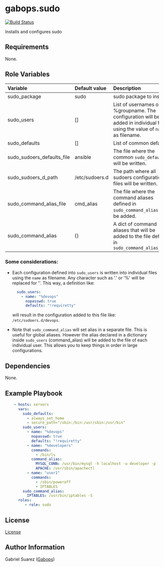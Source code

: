 gabops.sudo
==============
[![Build Status](https://travis-ci.org/gabops/ansible-role-sudo.svg?branch=master)](https://travis-ci.org/gabops/ansible-role-sudo)

Installs and configures sudo

Requirements
------------

None.

Role Variables
--------------

| Variable | Default value | Description |
| :--- | :--- | :--- |
| sudo_package | sudo | sudo package to install. |
| sudo_users | [] | List of usernames or %groupname. The configuration will be added in individual files using the value of `name` as filename. |
| sudo_defaults | [] | List of common defaults. |
| sudo_sudoers_defaults_file | ansible | The file where the common `sudo_defaults` will be written. |
| sudo_sudoers_d_path | /etc/sudoers.d | The path where all sudoers configuration files will be written. |
| sudo_command_alias_file | cmd_alias | The file where the command aliases defined in `sudo_command_alias` will be added. |
| sudo_command_alias | {} | A dict of command aliases that will be added to the file defined in `sudo_command_alias_file` |

### Some considerations: 

- Each configuration defined into `sudo_users` is written into individual files using the `name` as filename. Any character such as '.' or '%' will be replaced for ''. This way, a definition like:

  ```yaml
    sudo_users:
      - name: "%devops"
        nopasswd: true
        defaults: "!requiretty"
  ```
  will result in the configuration added to this file like: `/etc/sudoers.d/devops`.

- Note that `sudo_command_alias` will set alias in a separate file. This is useful for global aliases. However the alias declared in a dictionary inside `sudo_users` (command_alias) will be added
to the file of each individual user. This allows you to keep things in order in large configurations.

Dependencies
------------

None.

Example Playbook
----------------

```yaml
    - hosts: servers
      vars:
        sudo_defaults:
          - always_set_home
          - secure_path="/sbin:/bin:/usr/sbin:/usr/bin"
        sudo_users:
          - name: "%devops"
            nopasswd: true
            defaults: "!requiretty"
          - name: "%developers"
            commands:
              - /bin/ls
            command_alias:
              MYSQL_CONN: /usr/bin/mysql -h localhost -u developer -p
              APACHE: /usr/sbin/apachectl
          - name: "user1"
            commands:
              - /sbin/poweroff
              - IPTABLES
        sudo_command_alias:
          IPTABLES: /usr/bin/iptables -S
      roles:
         - role: sudo

```

License
-------

[License](./LICENSE)

Author Information
------------------

Gabriel Suarez ([Gabops](https://github.com/gabops))
